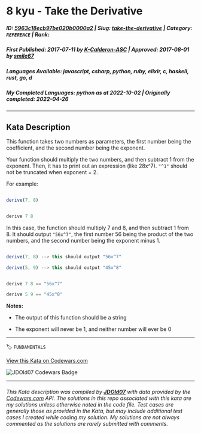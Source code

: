 # 8 kyu - Take the Derivative

##### **ID**: [5963c18ecb97be020b0000a2](https://www.codewars.com/kata/5963c18ecb97be020b0000a2) | **Slug**: [take-the-derivative](https://www.codewars.com/kata/5963c18ecb97be020b0000a2) | **Category**: `REFERENCE` | **Rank**: <span style="color:white">8 kyu</span>

##### **First Published**: 2017-07-11 ***by*** [K-Calderon-ASC](https://www.codewars.com/users/K-Calderon-ASC) | **Approved**: 2017-08-01 ***by*** [smile67](https://www.codewars.com/users/smile67)

##### **Languages Available**: javascript, csharp, python, ruby, elixir, c, haskell, rust, go, d

##### **My Completed Languages**: python ***as at*** 2022-10-02 | **Originally completed**: 2022-04-26

---

## Kata Description


This function takes two numbers as parameters, the first number being the coefficient, and the second number being the exponent.



Your function should multiply the two numbers, and then subtract 1 from the exponent. Then, it has to print out an expression (like 28x^7). `"^1"` should not be truncated when exponent = 2.





For example:

``` javascript

derive(7, 8)

```

``` haskell

derive 7 8

```

In this case, the function should multiply 7 and 8, and then subtract 1 from 8. It should output `"56x^7"`, the first number 56 being the product of the two numbers, and the second number being the exponent minus 1.



``` javascript

derive(7, 8) --> this should output "56x^7" 

derive(5, 9) --> this should output "45x^8" 

```

``` haskell

derive 7 8 == "56x^7"

derive 5 9 == "45x^8"

```



**Notes:**

* The output of this function should be a string

* The exponent will never be 1, and neither number will ever be 0



---


🏷 `FUNDAMENTALS`


[View this Kata on Codewars.com](https://www.codewars.com/kata/5963c18ecb97be020b0000a2)

![](https://www.codewars.com/users/jdold07/badges/large "JDOld07 Codewars Badge")

---

###### *This Kata description was compiled by [**JDOld07**](https://tpstech.dev) with data provided by the [Codewars.com](https://www.codewars.com) API.  The solutions in this repo associated with this kata are my solutions unless otherwise noted in the code file.  Test cases are generally those as provided in the Kata, but may include additional test cases I created while coding my solution.  My solutions are not always commented as the solutions are rarely submitted with comments.*
